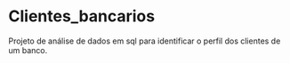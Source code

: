 # Clientes_bancarios
Projeto de análise de dados em sql para identificar o perfil dos clientes de um banco.

